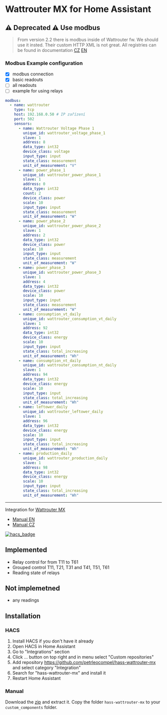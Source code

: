 # Wattrouter MX for Home Assistant


## ⚠️ Deprecated ⚠️ Use modbus

> From version 2.2 there is modbus inside of Wattrouter fw. We should use it insted. Their custom HTTP XML is not great. All registries can be found in documentation [CZ](https://solarcontrols.cz/archives/eshop/WATTrouterMx_CZ.pdf) [EN](https://solarcontrols.cz/archives/eshop/WATTrouterMx_EN.pdf)
 
### Modbus Example configuration 
- [x] modbus connection
- [x] basic readouts
- [ ] all readouts 
- [ ] example for using relays

```yaml
modbus:
  - name: wattrouter
    type: tcp
    host: 192.168.0.50 # IP zařízení
    port: 502
    sensors:
      - name: Wattrouter Voltage Phase 1
        unique_id: wattrouter_voltage_phase_1
        slave: 1
        address: 8
        data_type: int32
        device_class: voltage
        input_type: input
        state_class: measurement
        unit_of_measurement: "V"
      - name: power_phase_1
        unique_id: wattrouter_power_phase_1
        slave: 1
        address: 0
        data_type: int32
        count: 2
        device_class: power
        scale: 10
        input_type: input
        state_class: measurement
        unit_of_measurement: "W"
      - name: power_phase_2
        unique_id: wattrouter_power_phase_2
        slave: 1
        address: 2
        data_type: int32
        device_class: power
        scale: 10
        input_type: input
        state_class: measurement
        unit_of_measurement: "W"
      - name: power_phase_3
        unique_id: wattrouter_power_phase_3
        slave: 1
        address: 4
        data_type: int32
        device_class: power
        scale: 10
        input_type: input
        state_class: measurement
        unit_of_measurement: "W"
      - name: consumption_vt_daily
        unique_id: wattrouter_consumption_vt_daily
        slave: 1
        address: 92
        data_type: int32
        device_class: energy
        scale: 10
        input_type: input
        state_class: total_increasing
        unit_of_measurement: "Wh"
      - name: consumption_nt_daily
        unique_id: wattrouter_consumption_nt_daily
        slave: 1
        address: 94
        data_type: int32
        device_class: energy
        scale: 10
        input_type: input
        state_class: total_increasing
        unit_of_measurement: "Wh"
      - name: leftower_daily
        unique_id: wattrouter_leftower_daily
        slave: 1
        address: 96
        data_type: int32
        device_class: energy
        scale: 10
        input_type: input
        state_class: total_increasing
        unit_of_measurement: "Wh"
      - name: production_daily
        unique_id: wattrouter_production_daily
        slave: 1
        address: 98
        data_type: int32
        device_class: energy
        scale: 10
        input_type: input
        state_class: total_increasing
        unit_of_measurement: "Wh"
```
--------------

Integration for [Wattrouter MX](https://solarcontrols.cz/en/wattrouter_mx.html)

- [Manual EN](https://solarcontrols.cz/archives/eshop/WATTrouterMx_EN.pdf)
- [Manual CZ](https://solarcontrols.cz/archives/eshop/WATTrouterMx_CZ.pdf)

[![hacs_badge](https://img.shields.io/badge/HACS-Custom-41BDF5.svg)](https://github.com/hacs/integration)


## Implemented

- Relay control for from T11 to T61
- Grouped control T11, T21, T31 and T41, T51, T61
- Reading state of relays


## Not implemetned

- any readings


## Installation

### HACS

1. Install HACS if you don't have it already
2. Open HACS in Home Assistant
3. Go to "Integrations" section
4. Click ... button on top right and in menu select "Custom repositories"
5. Add repository https://github.com/petrleocompel/hass-wattrouter-mx and select category "Integration"
6. Search for "hass-wattrouter-mx" and install it
7. Restart Home Assistant

### Manual

Download the [zip](https://github.com/petrleocompel/hass-wattrouter-mx/archive/refs/heads/master.zip) and extract it. Copy the folder `hass-wattrouter-mx` to your `custom_components` folder.
